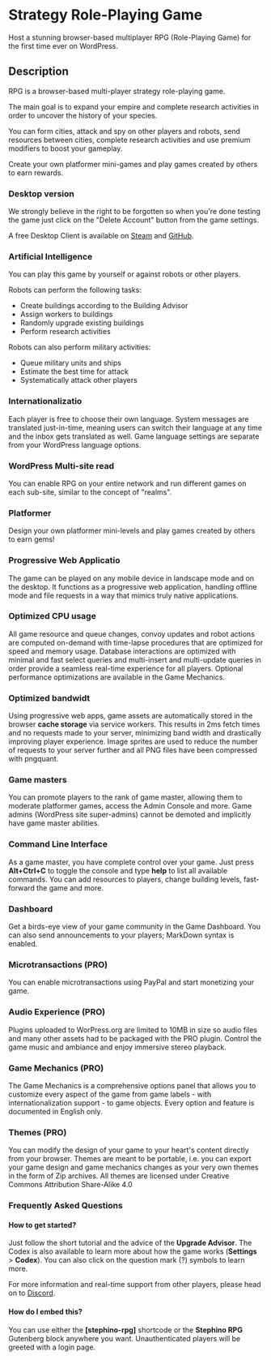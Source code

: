 # Strategy Role-Playing Game

Host a stunning browser-based multiplayer RPG (Role-Playing Game) for the first time ever on WordPress.

## Description

RPG is a browser-based multi-player strategy role-playing game.

The main goal is to expand your empire and complete research activities in order to uncover the history of your species.

You can form cities, attack and spy on other players and robots, send resources between cities, complete research activities and use premium modifiers to boost your gameplay.

Create your own platformer mini-games and play games created by others to earn rewards.

### Desktop version

We strongly believe in the right to be forgotten so when you're done testing the game just click on the "Delete Account" button from the game settings.

A free Desktop Client is available on [Steam](https://store.steampowered.com/app/909060) and [GitHub](https://github.com/Stephino/RPG-Client-Desktop).

### Artificial Intelligence

You can play this game by yourself or against robots or other players.

Robots can perform the following tasks:

 * Create buildings according to the Building Advisor
 * Assign workers to buildings
 * Randomly upgrade existing buildings
 * Perform research activities
 
Robots can also perform military activities:

 * Queue military units and ships
 * Estimate the best time for attack
 * Systematically attack other players

### Internationalizatio
Each player is free to choose their own language. 
System messages are translated just-in-time, meaning users can switch their language at any time and the inbox gets translated as well.
Game language settings are separate from your WordPress language options.

### WordPress Multi-site read
You can enable RPG on your entire network and run different games on each sub-site, similar to the concept of "realms". 

### Platformer
Design your own platformer mini-levels and play games created by others to earn gems!

### Progressive Web Applicatio
The game can be played on any mobile device in landscape mode and on the desktop.
It functions as a progressive web application, handling offline mode and file requests in a way that mimics truly native applications.

### Optimized CPU usage
All game resource and queue changes, convoy updates and robot actions are computed on-demand with time-lapse procedures that are optimized for speed and memory usage.
Database interactions are optimized with minimal and fast select queries and multi-insert and multi-update queries in order provide a seamless real-time experience for all players.
Optional performance optimizations are available in the Game Mechanics.

### Optimized bandwidt
Using progressive web apps, game assets are automatically stored in the browser **cache storage** via service workers.
This results in 2ms fetch times and no requests made to your server, minimizing band width and drastically improving player experience.
Image sprites are used to reduce the number of requests to your server further and all PNG files have been compressed with pngquant.

### Game masters
You can promote players to the rank of game master, allowing them to moderate platformer games, access the Admin Console and more.
Game admins (WordPress site super-admins) cannot be demoted and implicitly have game master abilities.

### Command Line Interface
As a game master, you have complete control over your game.
Just press **Alt+Ctrl+C** to toggle the console and type **help** to list all available commands.
You can add resources to players, change building levels, fast-forward the game and more.

### Dashboard
Get a birds-eye view of your game community in the Game Dashboard.
You can also send announcements to your players; MarkDown syntax is enabled.

### Microtransactions (PRO)
You can enable microtransactions using PayPal and start monetizing your game.

### Audio Experience (PRO)
Plugins uploaded to WorPress.org are limited to 10MB in size so audio files and many other assets had to be packaged with the PRO plugin.
Control the game music and ambiance and enjoy immersive stereo playback.

### Game Mechanics (PRO)
The Game Mechanics is a comprehensive options panel that allows you to customize every aspect of the game from game labels - with internationalization support - to game objects.
Every option and feature is documented in English only.

### Themes (PRO)
You can modify the design of your game to your heart's content directly from your browser.
Themes are meant to be portable, i.e. you can export your game design and game mechanics changes as your very own themes
in the form of Zip archives. 
All themes are licensed under Creative Commons Attribution Share-Alike 4.0

### Frequently Asked Questions

#### How to get started?
Just follow the short tutorial and the advice of the **Upgrade Advisor**.
The Codex is also available to learn more about how the game works (**Settings** > **Codex**).
You can also click on the question mark (?) symbols to learn more.

For more information and real-time support from other players, please head on to [Discord](https://discord.gg/32gFsSm).

#### How do I embed this?
You can use either the **[stephino-rpg]** shortcode or the **Stephino RPG** Gutenberg block anywhere you want.
Unauthenticated players will be greeted with a login page.
